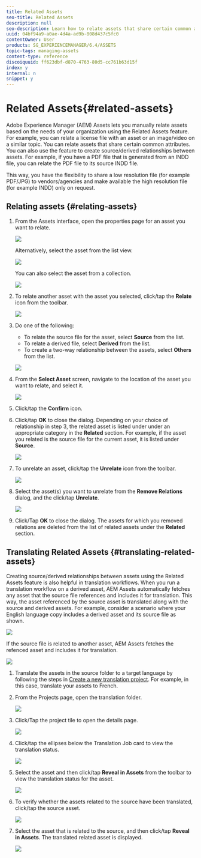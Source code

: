 ```yaml
---
title: Related Assets
seo-title: Related Assets
description: null
seo-description: Learn how to relate assets that share certain common attributes. You can also use the feature to create source/derived relationships between assets.
uuid: 04bf94a9-a0ae-4d4a-ad9b-808d437c5fc0
contentOwner: User
products: SG_EXPERIENCEMANAGER/6.4/ASSETS
topic-tags: managing-assets
content-type: reference
discoiquuid: ff623dbf-d870-4763-80d5-cc761b63d15f
index: y
internal: n
snippet: y
---
```


# Related Assets{#related-assets}

Adobe Experience Manager (AEM) Assets lets you manually relate assets based on the needs of your organization using the Related Assets feature. For example, you can relate a license file with an asset or an image/video on a similar topic. You can relate assets that share certain common attributes. You can also use the feature to create source/derived relationships between assets. For example, if you have a PDF file that is generated from an INDD file, you can relate the PDF file to its source INDD file.

This way, you have the flexibility to share a low resolution file (for example PDF/JPG) to vendors/agencies and make available the high resolution file (for example INDD) only on request.

## Relating assets {#relating-assets}

1. From the Assets interface, open the properties page for an asset you want to relate. 

   ![](assets/chlimage_1-226.png)

   Alternatively, select the asset from the list view.

   ![](assets/chlimage_1-227.png)

   You can also select the asset from a collection.

   ![](assets/chlimage_1-228.png)

1. To relate another asset with the asset you selected, click/tap the **Relate** icon from the toolbar.

   ![](assets/chlimage_1-229.png)

1. Do one of the following:

    * To relate the source file for the asset, select **Source** from the list.
    * To relate a derived file, select **Derived** from the list.
    * To create a two-way relationship between the assets, select **Others** from the list.

   ![](assets/chlimage_1-230.png)

1. From the **Select Asset** screen, navigate to the location of the asset you want to relate, and select it.

   ![](assets/chlimage_1-231.png)

1. Click/tap the **Confirm** icon.
1. Click/tap **OK** to close the dialog. Depending on your choice of relationship in step 3, the related asset is listed under under an appropriate category in the **Related** section. For example, if the asset you related is the source file for the current asset, it is listed under **Source**.

   ![](assets/chlimage_1-232.png)

1. To unrelate an asset, click/tap the **Unrelate** icon from the toolbar.

   ![](assets/chlimage_1-233.png)

1. Select the asset(s) you want to unrelate from the **Remove Relations** dialog, and the click/tap **Unrelate**. 

   ![](assets/chlimage_1-234.png)

1. Click/Tap **OK** to close the dialog. The assets for which you removed relations are deleted from the list of related assets under the **Related** section.

## Translating Related Assets {#translating-related-assets}

Creating source/derived relationships between assets using the Related Assets feature is also helpful in translation workflows. When you run a translation workflow on a derived asset, AEM Assets automatically fetches any asset that the source file references and includes it for translation. This way, the asset referenced by the source asset is translated along with the source and derived assets. For example, consider a scenario where your English language copy includes a derived asset and its source file as shown.

![](assets/chlimage_1-235.png)

If the source file is related to another asset, AEM Assets fetches the refenced asset and includes it for translation.

![](assets/chlimage_1-236.png)

1. Translate the assets in the source folder to a target language by following the steps in [Create a new translation project](../../assets/using/translation-projects.md#main-pars-title-688302526). For example, in this case, translate your assets to French.
1. From the Projects page, open the translation folder.

   ![](assets/chlimage_1-237.png)

1. Click/Tap the project tile to open the details page.

   ![](assets/chlimage_1-238.png)

1. Click/tap the ellipses below the Translation Job card to view the translation status. 

   ![](assets/chlimage_1-239.png)

1. Select the asset and then click/tap **Reveal in Assets** from the toolbar to view the translation status for the asset.

   ![](assets/chlimage_1-240.png)

1. To verify whether the assets related to the source have been translated, click/tap the source asset.

   ![](assets/chlimage_1-241.png)

1. Select the asset that is related to the source, and then click/tap **Reveal in Assets**. The translated related asset is displayed.

   ![](assets/chlimage_1-242.png)

